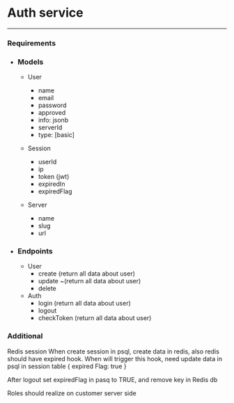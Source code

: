 # Auth service
___

### Requirements
* ### Models
    * User
        - name
        - email
        - password
        - approved
        - info: jsonb
        - serverId
        - type: [basic]
    
    * Session
        - userId
        -  ip
        -  token (jwt)
        -  expiredIn
        -  expiredFlag
    
    * Server
        - name
        - slug
        - url

* ### Endpoints
    * User
      - create (return all data about user)
      - update ~(return all data about user)
      - delete
    * Auth
      - login (return all data about user)
      - logout
      - checkToken (return all data about user)

### Additional
Redis session
When create session in psql, create data in redis, also redis should have expired hook. When will trigger this hook, need update data in psql in session table { expired Flag: true }

After logout set expiredFlag in pasq to TRUE, and remove key in Redis db

Roles should realize on customer server side

